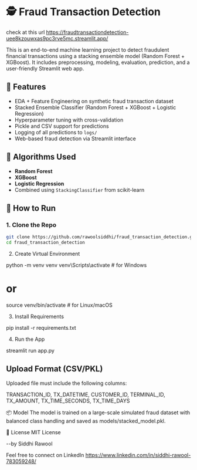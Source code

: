 # 🕵️ Fraud Transaction Detection
check at  this url
https://fraudtransactiondetection-uee8kzouwxas9pc3rve5mc.streamlit.app/

This is an end-to-end machine learning project to detect fraudulent financial transactions using a stacking ensemble model (Random Forest + XGBoost). It includes preprocessing, modeling, evaluation, prediction, and a user-friendly Streamlit web app.



## 🚀 Features

- EDA + Feature Engineering on synthetic fraud transaction dataset
- Stacked Ensemble Classifier (Random Forest + XGBoost + Logistic Regression)
- Hyperparameter tuning with cross-validation
- Pickle and CSV support for predictions
- Logging of all predictions to `logs/`
- Web-based fraud detection via Streamlit interface



## 🧠 Algorithms Used

- **Random Forest**
- **XGBoost**
- **Logistic Regression**
- Combined using `StackingClassifier` from scikit-learn




## 🧪 How to Run

### 1. Clone the Repo

```bash
git clone https://github.com/rawoolsiddhi/fraud_transaction_detection.git
cd fraud_transaction_detection

```

2. Create Virtual Environment

python -m venv venv
venv\Scripts\activate    # for Windows
# or
source venv/bin/activate # for Linux/macOS

3. Install Requirements

pip install -r requirements.txt

4. Run the App

streamlit run app.py



## Upload Format (CSV/PKL)
Uploaded file must include the following columns:

TRANSACTION_ID, TX_DATETIME, CUSTOMER_ID, TERMINAL_ID, TX_AMOUNT, TX_TIME_SECONDS, TX_TIME_DAYS


📦 Model
The model is trained on a large-scale simulated fraud dataset with balanced class handling and saved as models/stacked_model.pkl.

📃 License
MIT License


--by Siddhi Rawool

Feel free to connect on LinkedIn
https://www.linkedin.com/in/siddhi-rawool-783059248/

